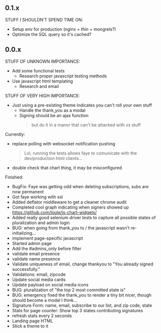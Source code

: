 ## 0.1.x

STUFF I SHOULDN'T SPEND TIME ON:
  - Setup env for production (nginx + thin + mongrels?)
  - Optimize the SQL query so it's cached?



## 0.0.x


STUFF OF UNKNOWN IMPORTANCE:

  - Add some functional tests
    * Research proper javascript testing methods
  - Use javascript html templating
    - Research and email



STUFF OF VERY HIGH IMPORTANCE:

  - Just using a pre-existing theme indicates you can't roll your own stuff
    - Handle the thank_you as a modal
    - Signing should be an ajax function
      > but do it in a manor that can't be attacked with xs stuff


Currently:

  - replace polling with websocket notification pushing
    > Lol, running the tests allows faye to comunicate with the dev/production
      html clients...

  - double check that chart thing, it may be misconfigured
  


Finished:
  - BugFix: Faye was getting odd when deleting subscriptions, subs are now permanent
  - Got faye working with ssl
  - Added deflator middleware to get a cleaner chrome audit
  - Completed cool graph indicating when signers showed up
    https://github.com/loule/js-chart-widgets/
  - Added really good selenium driver tests to capture all possible states of pluralization and admin login
  - BUG: when going from thank_you to / the javascript wasn't re-initializing...
  - implement page-specific javascript
  - Started admin page
  - Add the #admins_only before filter
  - validate email presence
  - validate name presence
  - Validate uniqueness of email, change thankyou to "You already signed successfully."
  - Validations: email, zipcode
  - Update social media cards
  - Update payload on social media icons
  - BUG:  pluralization of "the top 2 most committed state is"
  - BUG: emergency fixed the thank_you to render a tiny bit nicer, though should become a modal I think...
  - Signature Form: name, email, subscribe to our list, and zip code, state
  - Stats for page counter:  Show top 3 states contributing signatures
  - refresh stats every 2 seconds
  - Landing page HTML
  - Stick a theme to it
